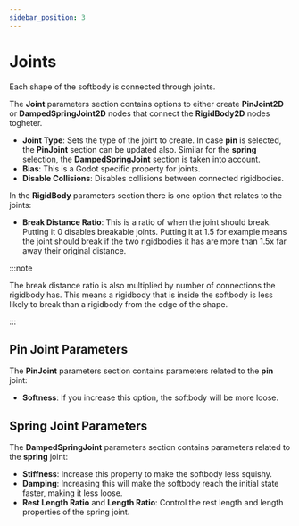 ```yaml
---
sidebar_position: 3
---
```


# Joints

Each shape of the softbody is connected through joints.

The **Joint** parameters section contains options to either create **PinJoint2D** or **DampedSpringJoint2D** nodes that connect the **RigidBody2D** nodes togheter.

- **Joint Type**: Sets the type of the joint to create. In case **pin** is selected, the **PinJoint** section can be updated also. Similar for the **spring** selection, the **DampedSpringJoint** section is taken into account.
- **Bias**: This is a Godot specific property for joints.
- **Disable Collisions**: Disables collisions between connected rigidbodies.

In the **RigidBody** parameters section there is one option that relates to the joints:
- **Break Distance Ratio**: This is a ratio of when the joint should break. Putting it 0 disables breakable joints. Putting it at 1.5 for example means the joint should break if the two rigidbodies it has are more than 1.5x far away their original distance.

:::note

The break distance ratio is also multiplied by number of connections the rigidbody has. This means a rigidbody that is inside the softbody is less likely to break than a rigidbody from the edge of the shape.

:::

## Pin Joint Parameters

The **PinJoint** parameters section contains parameters related to the **pin** joint:
- **Softness**: If you increase this option, the softbody will be more loose.

## Spring Joint Parameters

The **DampedSpringJoint** parameters section contains parameters related to the **spring** joint:
- **Stiffness**: Increase this property to make the softbody less squishy.
- **Damping**: Increasing this will make the softbody reach the initial state faster, making it less loose.
- **Rest Length Ratio** and **Length Ratio**: Control the rest length and length properties of the spring joint.
